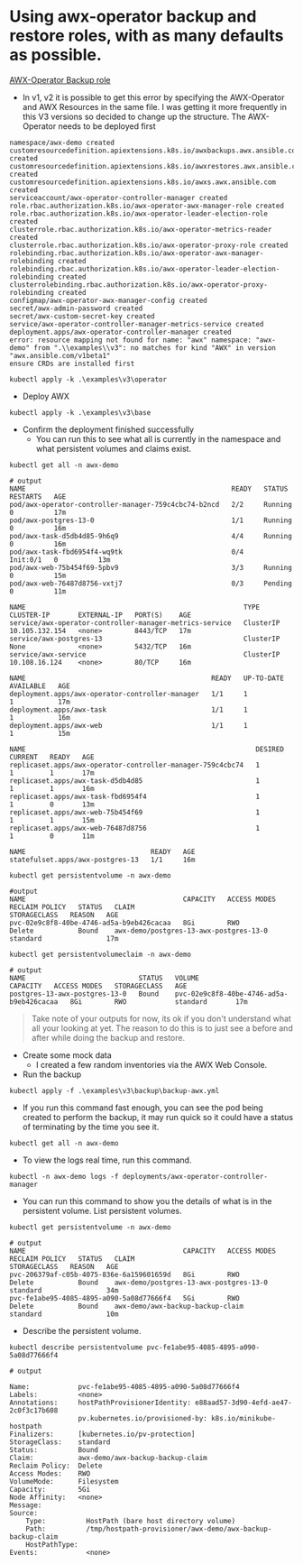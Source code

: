 # Using awx-operator backup and restore roles, with as many defaults as possible.

[AWX-Operator Backup role](https://github.com/ansible/awx-operator/blob/devel/roles/backup/README.md)

- In v1, v2 it is possible to get this error by specifying the AWX-Operator and AWX Resources in the same file. I was getting it more frequently in this V3 versions so decided to change up the structure. The AWX-Operator needs to be deployed first

```shell
namespace/awx-demo created
customresourcedefinition.apiextensions.k8s.io/awxbackups.awx.ansible.com created
customresourcedefinition.apiextensions.k8s.io/awxrestores.awx.ansible.com created
customresourcedefinition.apiextensions.k8s.io/awxs.awx.ansible.com created
serviceaccount/awx-operator-controller-manager created
role.rbac.authorization.k8s.io/awx-operator-awx-manager-role created
role.rbac.authorization.k8s.io/awx-operator-leader-election-role created
clusterrole.rbac.authorization.k8s.io/awx-operator-metrics-reader created
clusterrole.rbac.authorization.k8s.io/awx-operator-proxy-role created
rolebinding.rbac.authorization.k8s.io/awx-operator-awx-manager-rolebinding created
rolebinding.rbac.authorization.k8s.io/awx-operator-leader-election-rolebinding created
clusterrolebinding.rbac.authorization.k8s.io/awx-operator-proxy-rolebinding created
configmap/awx-operator-awx-manager-config created
secret/awx-admin-password created
secret/awx-custom-secret-key created
service/awx-operator-controller-manager-metrics-service created
deployment.apps/awx-operator-controller-manager created
error: resource mapping not found for name: "awx" namespace: "awx-demo" from ".\\examples\\v3": no matches for kind "AWX" in version "awx.ansible.com/v1beta1"
ensure CRDs are installed first
```

```shell
kubectl apply -k .\examples\v3\operator
```

- Deploy AWX

```shell
kubectl apply -k .\examples\v3\base
```

- Confirm the deployment finished successfully
  - You can run this to see what all is currently in the namespace and what persistent volumes and claims exist.

```shell
kubectl get all -n awx-demo
```

```shell
# output
NAME                                                   READY   STATUS     RESTARTS   AGE
pod/awx-operator-controller-manager-759c4cbc74-b2ncd   2/2     Running    0          17m
pod/awx-postgres-13-0                                  1/1     Running    0          16m
pod/awx-task-d5db4d85-9h6q9                            4/4     Running    0          16m
pod/awx-task-fbd6954f4-wq9tk                           0/4     Init:0/1   0          13m
pod/awx-web-75b454f69-5pbv9                            3/3     Running    0          15m
pod/awx-web-76487d8756-vxtj7                           0/3     Pending    0          11m

NAME                                                      TYPE        CLUSTER-IP       EXTERNAL-IP   PORT(S)    AGE
service/awx-operator-controller-manager-metrics-service   ClusterIP   10.105.132.154   <none>        8443/TCP   17m
service/awx-postgres-13                                   ClusterIP   None             <none>        5432/TCP   16m
service/awx-service                                       ClusterIP   10.108.16.124    <none>        80/TCP     16m

NAME                                              READY   UP-TO-DATE   AVAILABLE   AGE
deployment.apps/awx-operator-controller-manager   1/1     1            1           17m
deployment.apps/awx-task                          1/1     1            1           16m
deployment.apps/awx-web                           1/1     1            1           15m

NAME                                                         DESIRED   CURRENT   READY   AGE
replicaset.apps/awx-operator-controller-manager-759c4cbc74   1         1         1       17m
replicaset.apps/awx-task-d5db4d85                            1         1         1       16m
replicaset.apps/awx-task-fbd6954f4                           1         1         0       13m
replicaset.apps/awx-web-75b454f69                            1         1         1       15m
replicaset.apps/awx-web-76487d8756                           1         1         0       11m

NAME                               READY   AGE
statefulset.apps/awx-postgres-13   1/1     16m
```

```shell
kubectl get persistentvolume -n awx-demo
```

```shell
#output
NAME                                       CAPACITY   ACCESS MODES   RECLAIM POLICY   STATUS   CLAIM                                    STORAGECLASS   REASON   AGE
pvc-02e9c8f8-40be-4746-ad5a-b9eb426cacaa   8Gi        RWO            Delete           Bound    awx-demo/postgres-13-awx-postgres-13-0   standard                17m
```

```shell
kubectl get persistentvolumeclaim -n awx-demo
```

```shell
# output
NAME                            STATUS   VOLUME                                     CAPACITY   ACCESS MODES   STORAGECLASS   AGE
postgres-13-awx-postgres-13-0   Bound    pvc-02e9c8f8-40be-4746-ad5a-b9eb426cacaa   8Gi        RWO            standard       17m
```

> Take note of your outputs for now, its ok if you don't understand what all your looking at yet. The reason to do this is to just see a before and after while doing the backup and restore.

- Create some mock data
  - I created a few random inventories via the AWX Web Console.
- Run the backup

```shell
kubectl apply -f .\examples\v3\backup\backup-awx.yml
```

- If you run this command fast enough, you can see the pod being created to perform the backup, it may run quick so it could have a status of terminating by the time you see it.

```shell
kubectl get all -n awx-demo
```

- To view the logs real time, run this command.

```shell
kubectl -n awx-demo logs -f deployments/awx-operator-controller-manager
```

- You can run this command to show you the details of what is in the persistent volume. List persistent volumes.

```shell
kubectl get persistentvolume -n awx-demo
```

```shell
# output
NAME                                       CAPACITY   ACCESS MODES   RECLAIM POLICY   STATUS   CLAIM                                    STORAGECLASS   REASON   AGE
pvc-206379af-c05b-4075-836e-6a159601659d   8Gi        RWO            Delete           Bound    awx-demo/postgres-13-awx-postgres-13-0   standard                34m
pvc-fe1abe95-4085-4895-a090-5a08d77666f4   5Gi        RWO            Delete           Bound    awx-demo/awx-backup-backup-claim         standard                10m
```

- Describe the persistent volume.

```shell
kubectl describe persistentvolume pvc-fe1abe95-4085-4895-a090-5a08d77666f4
```

```shell
# output

Name:            pvc-fe1abe95-4085-4895-a090-5a08d77666f4
Labels:          <none>
Annotations:     hostPathProvisionerIdentity: e88aad57-3d90-4efd-ae47-2c0f3c17b608
                 pv.kubernetes.io/provisioned-by: k8s.io/minikube-hostpath
Finalizers:      [kubernetes.io/pv-protection]
StorageClass:    standard
Status:          Bound
Claim:           awx-demo/awx-backup-backup-claim
Reclaim Policy:  Delete
Access Modes:    RWO
VolumeMode:      Filesystem
Capacity:        5Gi
Node Affinity:   <none>
Message:
Source:
    Type:          HostPath (bare host directory volume)
    Path:          /tmp/hostpath-provisioner/awx-demo/awx-backup-backup-claim
    HostPathType:
Events:            <none>
```



